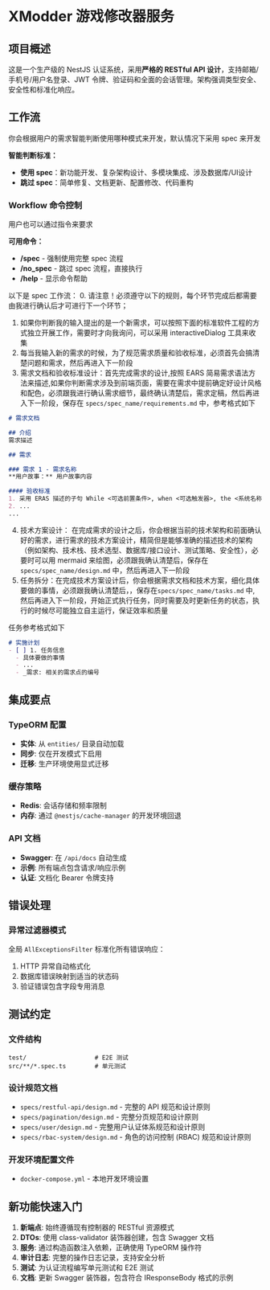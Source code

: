 # XModder 游戏修改器服务

## 项目概述
这是一个生产级的 NestJS 认证系统，采用**严格的 RESTful API 设计**，支持邮箱/手机号/用户名登录、JWT 令牌、验证码和全面的会话管理。架构强调类型安全、安全性和标准化响应。

## 工作流
你会根据用户的需求智能判断使用哪种模式来开发，默认情况下采用 spec 来开发

**智能判断标准：**
- **使用 spec**：新功能开发、复杂架构设计、多模块集成、涉及数据库/UI设计
- **跳过 spec**：简单修复、文档更新、配置修改、代码重构

### Workflow 命令控制
用户也可以通过指令来要求

**可用命令：**
- **/spec** - 强制使用完整 spec 流程
- **/no_spec** - 跳过 spec 流程，直接执行
- **/help** - 显示命令帮助

以下是 spec 工作流：
0. 请注意！必须遵守以下的规则，每个环节完成后都需要由我进行确认后才可进行下一个环节；
1. 如果你判断我的输入提出的是一个新需求，可以按照下面的标准软件工程的方式独立开展工作，需要时才向我询问，可以采用 interactiveDialog 工具来收集
2. 每当我输入新的需求的时候，为了规范需求质量和验收标准，必须首先会搞清楚问题和需求，然后再进入下一阶段
3. 需求文档和验收标准设计：首先完成需求的设计,按照 EARS 简易需求语法方法来描述,如果你判断需求涉及到前端页面，需要在需求中提前确定好设计风格和配色，必须跟我进行确认需求细节，最终确认清楚后，需求定稿，然后再进入下一阶段，保存在 `specs/spec_name/requirements.md` 中，参考格式如下
```markdown
# 需求文档

## 介绍
需求描述

## 需求

### 需求 1 - 需求名称
**用户故事：** 用户故事内容

#### 验收标准
1. 采用 ERAS 描述的子句 While <可选前置条件>, when <可选触发器>, the <系统名称> shall <系统响应>，例如 When 选择"静音"时，笔记本电脑应当抑制所有音频输出。
2. ...
...
```
4. 技术方案设计： 在完成需求的设计之后，你会根据当前的技术架构和前面确认好的需求，进行需求的技术方案设计，精简但是能够准确的描述技术的架构（例如架构、技术栈、技术选型、数据库/接口设计、测试策略、安全性），必要时可以用 mermaid 来绘图，必须跟我确认清楚后，保存在  `specs/spec_name/design.md`  中，然后再进入下一阶段
5. 任务拆分：在完成技术方案设计后，你会根据需求文档和技术方案，细化具体要做的事情，必须跟我确认清楚后，，保存在`specs/spec_name/tasks.md` 中, 然后再进入下一阶段，开始正式执行任务，同时需要及时更新任务的状态，执行的时候尽可能独立自主运行，保证效率和质量

任务参考格式如下

``` markdown
# 实施计划
- [ ] 1. 任务信息
  - 具体要做的事情
  - ...
  - _需求: 相关的需求点的编号
```

## 集成要点

### TypeORM 配置
- **实体**: 从 `entities/` 目录自动加载
- **同步**: 仅在开发模式下启用
- **迁移**: 生产环境使用显式迁移

### 缓存策略
- **Redis**: 会话存储和频率限制
- **内存**: 通过 `@nestjs/cache-manager` 的开发环境回退

### API 文档
- **Swagger**: 在 `/api/docs` 自动生成
- **示例**: 所有端点包含请求/响应示例
- **认证**: 文档化 Bearer 令牌支持

## 错误处理

### 异常过滤器模式
全局 `AllExceptionsFilter` 标准化所有错误响应：
1. HTTP 异常自动格式化
2. 数据库错误映射到适当的状态码  
3. 验证错误包含字段专用消息

## 测试约定

### 文件结构
```
test/                   # E2E 测试
src/**/*.spec.ts        # 单元测试
```

### 设计规范文档
- `specs/restful-api/design.md` - 完整的 API 规范和设计原则
- `specs/pagination/design.md` - 完整分页规范和设计原则
- `specs/user/design.md` - 完整用户认证体系规范和设计原则
- `specs/rbac-system/design.md` - 角色的访问控制 (RBAC) 规范和设计原则

### 开发环境配置文件
- `docker-compose.yml` - 本地开发环境设置

## 新功能快速入门

1. **新端点**: 始终遵循现有控制器的 RESTful 资源模式
2. **DTOs**: 使用 class-validator 装饰器创建，包含 Swagger 文档
3. **服务**: 通过构造函数注入依赖，正确使用 TypeORM 操作符
4. **审计日志**: 完整的操作日志记录，支持安全分析
5. **测试**: 为认证流程编写单元测试和 E2E 测试
6. **文档**: 更新 Swagger 装饰器，包含符合 IResponseBody 格式的示例
